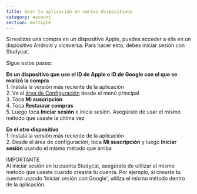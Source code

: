 ```yaml
---
title: Usar tu aplicación en varios dispositivos
category: account
section: multiple 
---
```

Si realizas una compra en un dispositivo Apple, puedes acceder a ella en un dispositivo Android y viceversa. Para hacer esto, debes iniciar sesión con Studycat.


Sigue estos pasos:


  
**En un dispositivo que use el ID de Apple o ID de Google con el que se realizó la compra**  
1\. Instala la versión más reciente de la aplicación  
2\. Ve al [área de Configuración](https://help.studycat.com/hc/en-us/articles/34518228622105) desde el menú principal  
3\. Toca **Mi suscripción**  
4\. Toca **Restaurar compras**  
5\. Luego toca **Iniciar sesión** e inicia sesión. Asegúrate de usar el mismo método que usaste la última vez


  
**En el otro dispositivo**  
1\. Instala la versión más reciente de la aplicación  
2\. Desde el área de configuración, toca **Mi suscripción** y luego **Iniciar sesión** usando el mismo método que arriba  
  
IMPORTANTE  
Al iniciar sesión en tu cuenta Studycat, asegúrate de utilizar el mismo método que usaste cuando creaste tu cuenta. Por ejemplo, si creaste tu cuenta usando 'Iniciar sesión con Google', utiliza el mismo método dentro de la aplicación.